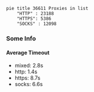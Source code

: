 
```mermaid
pie title 36611 Proxies in list
    "HTTP" : 23188
    "HTTPS": 5386
    "SOCKS" : 12098
```

### Some Info
#### Average Timeout

- mixed: 2.8s
- http: 1.4s
- https: 8.7s
- socks: 6.6s